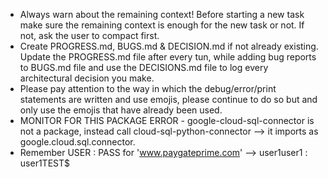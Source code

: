 - Always warn about the remaining context! Before starting a new task make sure the remaining context is enough for the new task or not. If not, ask the user to compact first.
- Create PROGRESS.md, BUGS.md & DECISION.md if not already existing. Update the PROGRESS.md file after every tun, while adding bug reports to BUGS.md file and use the DECISIONS.md file to log every architectural decision you make.
- Please pay attention to the way in which the debug/error/print statements are written and use emojis, please continue to do so but and only use the emojis that have already been used.
- MONITOR FOR THIS PACKAGE ERROR - google-cloud-sql-connector is not a package, instead call cloud-sql-python-connector --> it imports as google.cloud.sql.connector.
- Remember USER : PASS for 'www.paygateprime.com' --> user1user1 : user1TEST$